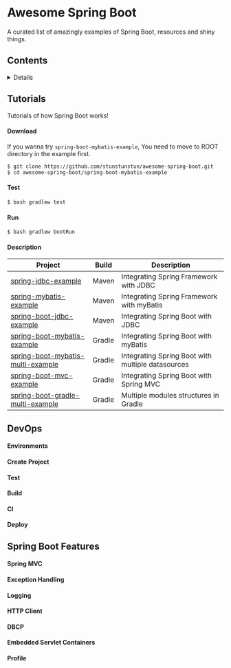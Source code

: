 # Awesome Spring Boot

A curated list of amazingly examples of Spring Boot, resources and shiny things.


## Contents

<details>
<!-- toc -->

- [Tutorials](#tutorials)
- [DevOps](#devops)
  - [Environments](#environments)
  - [Create Project](#create-project)
  - [Test](#test)
  - [Build](#build)
  - [CI](#ci)
  - [Deploy](#deploy)
- [Spring Boot Features](#spring-boot-features)
  - [Spring MVC](#spring-mvc)
  - [Exception Handling](#exception-handling)
  - [Logging](#logging)
  - [HTTP Client](#http-client)
  - [DBCP](#dbcp)
  - [Embedded Servlet Containers](#embedded-servlet-containers)
  - [Profile](#profile)

<!-- tocstop -->
</details>

## Tutorials

Tutorials of how Spring Boot works!

#### Download

If you wanna try `spring-boot-mybatis-example`, You need to move to ROOT directory in the example first.

```
$ git clone https://github.com/stunstunstun/awesome-spring-boot.git
$ cd awesome-spring-boot/spring-boot-mybatis-example
```

#### Test

```
$ bash gradlew test 
```

#### Run

```
$ bash gradlew bootRun
```

#### Description

Project | Build | Description |
---|---|----
[spring-jdbc-example](https://github.com/stunstunstun/awesome-spring-boot/tree/master/spring-jdbc-example) | Maven | Integrating Spring Framework with JDBC
[spring-mybatis-example](https://github.com/stunstunstun/awesome-spring-boot/tree/master/spring-mybatis-example) | Maven | Integrating Spring Framework with myBatis
[spring-boot-jdbc-example](https://github.com/stunstunstun/awesome-spring-boot/tree/master/spring-boot-jdbc-example) | Maven | Integrating Spring Boot with JDBC
[spring-boot-mybatis-example](https://github.com/stunstunstun/awesome-spring-boot/tree/master/spring-boot-mybatis-example)| Gradle | Integrating Spring Boot with myBatis
[spring-boot-mybatis-multi-example](https://github.com/stunstunstun/awesome-spring-boot/tree/master/spring-boot-mybatis-multi-example) | Gradle | Integrating Spring Boot with multiple datasources
[spring-boot-mvc-example](https://github.com/stunstunstun/awesome-spring-boot/tree/master/spring-boot-mvc-example) | Gradle | Integrating Spring Boot with Spring MVC
[spring-boot-gradle-multi-example](https://github.com/stunstunstun/awesome-spring-boot/tree/master/spring-jdbc-example) | Gradle | Multiple modules structures in Gradle

## DevOps

#### Environments

#### Create Project
    
#### Test

#### Build

#### CI

#### Deploy

## Spring Boot Features

#### Spring MVC

#### Exception Handling

#### Logging

#### HTTP Client

#### DBCP

#### Embedded Servlet Containers

#### Profile

